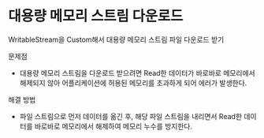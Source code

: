 # 대용량 메모리 스트림 다운로드

WritableStream을 Custom해서 대용량 메모리 스트림 파일 다운로드 받기

문제점
- 대용량 메모리 스트림을 다운로드 받으려면 Read한 데이터가 바로바로 메모리에서 해제되지 않아 어플리케이션에 허용된 메모리를 초과하게 되어 에러가 발생한다.

해결 방법
- 파일 스트림으로 먼저 데이터를 옮긴 후, 해당 파일 스트림을 내리면서 Read한 데이터를 바로바로 메모리에서 해제하여 메모리 누수를 방지한다.

